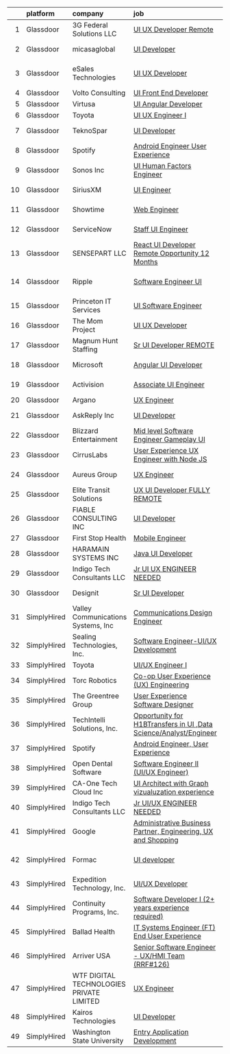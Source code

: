 

|    | platform    | company                                  | job                                                                                                                                                                                                                                                                                                                                                                                                                                                                                                                                                                                                                                                                                                                                                                                                                                                                                                                 | update_time   | location                |
|---:|:------------|:-----------------------------------------|:--------------------------------------------------------------------------------------------------------------------------------------------------------------------------------------------------------------------------------------------------------------------------------------------------------------------------------------------------------------------------------------------------------------------------------------------------------------------------------------------------------------------------------------------------------------------------------------------------------------------------------------------------------------------------------------------------------------------------------------------------------------------------------------------------------------------------------------------------------------------------------------------------------------------|:--------------|:------------------------|
|  1 | Glassdoor   | 3G Federal Solutions  LLC                | [UI UX Developer  Remote](https://www.glassdoor.com/partner/jobListing.htm?pos=130&ao=1136043&s=58&guid=000001810970847f935f673042037bb3&src=GD_JOB_AD&t=SR&vt=w&ea=1&cs=1_a687e50b&cb=1653720778167&jobListingId=1007898056306&jrtk=3-0-1g44n115mq0vc801-1g44n116438pd000-1262409528ed34d9-)                                                                                                                                                                                                                                                                                                                                                                                                                                                                                                                                                                                                                       | 24h           | Remote                  |
|  2 | Glassdoor   | micasaglobal                             | [UI Developer](https://www.glassdoor.com/partner/jobListing.htm?pos=124&ao=1136043&s=58&guid=000001810970847f935f673042037bb3&src=GD_JOB_AD&t=SR&vt=w&ea=1&cs=1_f65cb87b&cb=1653720778166&jobListingId=1007896524789&jrtk=3-0-1g44n115mq0vc801-1g44n116438pd000-7f99621f898fc886-)                                                                                                                                                                                                                                                                                                                                                                                                                                                                                                                                                                                                                                  | 1d            | Raleigh, NC             |
|  3 | Glassdoor   | eSales Technologies                      | [UI   UX Developer](https://www.glassdoor.com/partner/jobListing.htm?pos=110&ao=1136043&s=58&guid=000001810970847f935f673042037bb3&src=GD_JOB_AD&t=SR&vt=w&cs=1_955d1314&cb=1653720778163&jobListingId=1007898785218&jrtk=3-0-1g44n115mq0vc801-1g44n116438pd000-69be1c57e59bd556-)                                                                                                                                                                                                                                                                                                                                                                                                                                                                                                                                                                                                                                  | 24h           | West Babylon, NY        |
|  4 | Glassdoor   | Volto Consulting                         | [UI Front End Developer](https://www.glassdoor.com/partner/jobListing.htm?pos=112&ao=1136043&s=58&guid=000001810970847f935f673042037bb3&src=GD_JOB_AD&t=SR&vt=w&ea=1&cs=1_8d257080&cb=1653720778163&jobListingId=1007886406847&jrtk=3-0-1g44n115mq0vc801-1g44n116438pd000-cece063d4f3287cd-)                                                                                                                                                                                                                                                                                                                                                                                                                                                                                                                                                                                                                        | 4d            | Remote                  |
|  5 | Glassdoor   | Virtusa                                  | [UI Angular Developer](https://www.glassdoor.com/partner/jobListing.htm?pos=119&ao=1136043&s=58&guid=000001810970847f935f673042037bb3&src=GD_JOB_AD&t=SR&vt=w&ea=1&cs=1_7733178d&cb=1653720778166&jobListingId=1007885777499&jrtk=3-0-1g44n115mq0vc801-1g44n116438pd000-2c8698d63b34f3eb-)                                                                                                                                                                                                                                                                                                                                                                                                                                                                                                                                                                                                                          | 4d            | Remote                  |
|  6 | Glassdoor   | Toyota                                   | [UI UX Engineer I](https://www.glassdoor.com/partner/jobListing.htm?pos=105&ao=1136043&s=58&guid=000001810970847f935f673042037bb3&src=GD_JOB_AD&t=SR&vt=w&cs=1_e61e4603&cb=1653720778163&jobListingId=1007873584971&jrtk=3-0-1g44n115mq0vc801-1g44n116438pd000-9d3f972a76d415fa-)                                                                                                                                                                                                                                                                                                                                                                                                                                                                                                                                                                                                                                   | 9d            | Plano, TX               |
|  7 | Glassdoor   | TeknoSpar                                | [UI Developer](https://www.glassdoor.com/partner/jobListing.htm?pos=121&ao=1136043&s=58&guid=000001810970847f935f673042037bb3&src=GD_JOB_AD&t=SR&vt=w&ea=1&cs=1_2d9fce12&cb=1653720778166&jobListingId=1007889172618&jrtk=3-0-1g44n115mq0vc801-1g44n116438pd000-51b964bf5094472f-)                                                                                                                                                                                                                                                                                                                                                                                                                                                                                                                                                                                                                                  | 3d            | New York, NY            |
|  8 | Glassdoor   | Spotify                                  | [Android Engineer  User Experience](https://www.glassdoor.com/partner/jobListing.htm?pos=106&ao=1136043&s=58&guid=000001810970847f935f673042037bb3&src=GD_JOB_AD&t=SR&vt=w&cs=1_97ce6588&cb=1653720778163&jobListingId=1007897997035&jrtk=3-0-1g44n115mq0vc801-1g44n116438pd000-b4acec4aa6456567-)                                                                                                                                                                                                                                                                                                                                                                                                                                                                                                                                                                                                                  | 24h           | New York, NY            |
|  9 | Glassdoor   | Sonos  Inc                               | [UI Human Factors Engineer](https://www.glassdoor.com/partner/jobListing.htm?pos=107&ao=1136043&s=58&guid=000001810970847f935f673042037bb3&src=GD_JOB_AD&t=SR&vt=w&cs=1_9331f3c2&cb=1653720778163&jobListingId=1007877047303&jrtk=3-0-1g44n115mq0vc801-1g44n116438pd000-b27dbd96065adaa7-)                                                                                                                                                                                                                                                                                                                                                                                                                                                                                                                                                                                                                          | 8d            | Boston, MA              |
| 10 | Glassdoor   | SiriusXM                                 | [UI Engineer](https://www.glassdoor.com/partner/jobListing.htm?pos=117&ao=1136043&s=58&guid=000001810970847f935f673042037bb3&src=GD_JOB_AD&t=SR&vt=w&cs=1_4ca29f5f&cb=1653720778165&jobListingId=1007898795727&jrtk=3-0-1g44n115mq0vc801-1g44n116438pd000-ce608738334bd194-)                                                                                                                                                                                                                                                                                                                                                                                                                                                                                                                                                                                                                                        | 24h           | New York, NY            |
| 11 | Glassdoor   | Showtime                                 | [Web Engineer](https://www.glassdoor.com/partner/jobListing.htm?pos=128&ao=1136043&s=58&guid=000001810970847f935f673042037bb3&src=GD_JOB_AD&t=SR&vt=w&cs=1_55b360c9&cb=1653720778166&jobListingId=1007864146003&jrtk=3-0-1g44n115mq0vc801-1g44n116438pd000-3957c2bb97fa2014-)                                                                                                                                                                                                                                                                                                                                                                                                                                                                                                                                                                                                                                       | 12d           | New York, NY            |
| 12 | Glassdoor   | ServiceNow                               | [Staff UI Engineer](https://www.glassdoor.com/partner/jobListing.htm?pos=120&ao=1136043&s=58&guid=000001810970847f935f673042037bb3&src=GD_JOB_AD&t=SR&vt=w&cs=1_fbe951d8&cb=1653720778166&jobListingId=1007896281397&jrtk=3-0-1g44n115mq0vc801-1g44n116438pd000-49f6b6046640c921-)                                                                                                                                                                                                                                                                                                                                                                                                                                                                                                                                                                                                                                  | 1d            | San Diego, CA           |
| 13 | Glassdoor   | SENSEPART LLC                            | [React UI Developer   Remote Opportunity   12  Months](https://www.glassdoor.com/partner/jobListing.htm?pos=125&ao=1136043&s=58&guid=000001810970847f935f673042037bb3&src=GD_JOB_AD&t=SR&vt=w&ea=1&cs=1_61b7a1ed&cb=1653720778166&jobListingId=1007885369787&jrtk=3-0-1g44n115mq0vc801-1g44n116438pd000-487bf22ac2bf334d-)                                                                                                                                                                                                                                                                                                                                                                                                                                                                                                                                                                                          | 4d            | Remote                  |
| 14 | Glassdoor   | Ripple                                   | [Software Engineer  UI](https://www.glassdoor.com/partner/jobListing.htm?pos=115&ao=1136043&s=58&guid=000001810970847f935f673042037bb3&src=GD_JOB_AD&t=SR&vt=w&ea=1&cs=1_c3a0273b&cb=1653720778165&jobListingId=1007868044325&jrtk=3-0-1g44n115mq0vc801-1g44n116438pd000-46cd29b9267a588e-)                                                                                                                                                                                                                                                                                                                                                                                                                                                                                                                                                                                                                         | 11d           | San Francisco, CA       |
| 15 | Glassdoor   | Princeton IT Services                    | [UI Software Engineer](https://www.glassdoor.com/partner/jobListing.htm?pos=123&ao=1136043&s=58&guid=000001810970847f935f673042037bb3&src=GD_JOB_AD&t=SR&vt=w&ea=1&cs=1_43dc1842&cb=1653720778166&jobListingId=1007869481549&jrtk=3-0-1g44n115mq0vc801-1g44n116438pd000-b0296e57a80d2998-)                                                                                                                                                                                                                                                                                                                                                                                                                                                                                                                                                                                                                          | 10d           | Remote                  |
| 16 | Glassdoor   | The Mom Project                          | [UI UX Developer](https://www.glassdoor.com/partner/jobListing.htm?pos=103&ao=1110586&s=58&guid=000001810970847f935f673042037bb3&src=GD_JOB_AD&t=SR&vt=w&cs=1_22cc60dc&cb=1653720778162&jobListingId=1007896400746&cpc=FAE5E775D180B2FB&jrtk=3-0-1g44n115mq0vc801-1g44n116438pd000-11338660236dc7e5--6NYlbfkN0BDp_epf89aHDQhKpPegNJQ_ldQpEFZQsM9OcONMGxWx6pU56EKHF58QjVdAUvn2gU_Aj6odxKroJTXHQxb97KH7onjt_WMSCm8TWkvBYGXbyKwjKosRWFNe_YSlC9dY90370d8TJA6vOYh8p1K9ASuqmO8XaeRIHVJeaFeWXCNqsWLa9ng02Ge2YYMh9H22Ee32spjXLdWldCsPrqzGPrRk2O0hijwUMc9hEQeR1uvEO1lG4NkmwhnvjE4GPSWcleA6kTGMIg5jvO9zL78Gb-XoMtCtYhAl1CiAq2tPdGoLW0cXXdt4oHv_0j_epgOnOeLIkN5SKexJn_E2L4GjAIMoNg_Djlu5PK6Dl-TnKSgfaEWyD3Tp6z18fkGq8joH4ayJZfRw__JR7EoJe0_jE7vGdxfk207aNMqFJiuDEujVeFmjHpaIG3usomooS66RyoBG9qCuq-qxHMRFY0Uw7kqJCPGfjWcB9q_WE9PGXiyNSxskPfqEDM6JEn2ITnOaxpKNaWLSmlHr8eNCQ0-EZcyNpVftnCsVkX2spqPpO48vNJiWy8hvAXnEpRPO_sut8I%3D) | 1d            | Remote                  |
| 17 | Glassdoor   | Magnum Hunt Staffing                     | [Sr  UI Developer REMOTE](https://www.glassdoor.com/partner/jobListing.htm?pos=104&ao=1110586&s=58&guid=000001810970847f935f673042037bb3&src=GD_JOB_AD&t=SR&vt=w&ea=1&cs=1_be7057ef&cb=1653720778163&jobListingId=1007895699717&cpc=32EE424DE2B657EB&jrtk=3-0-1g44n115mq0vc801-1g44n116438pd000-6fa722dd77c591d8--6NYlbfkN0ApPMyXrjGHNZ4HOtR5bp3hW7-r3UAVomwaSEEjEZthep-agx4oXSa0iDI1lwM8UrSUXmIT1GhlvB4i-t_tB2J4k9H9j7Q9FqQhGcTl9pdOBgXAAOZY2J9VToEycVPMQNBmOYg9gpwdkwWBwk9ccTI1Q_kUTmqXePns-7-0KIU-hobHuM7Q1htGIBmOtoOHb4eMbtgl5mbfVo95iSpC-cBwDNNQpJwaoVX9kR9VqRMWZK0ZA6rA2FQAIVyKm3whVn1Ca2bS1gMgVdMjm1sjVckWplytbudRdMCxCCJxk0hvbPuGlnbHrBwLZt22fge-wMXIP-wLjFkrx5_H-Xq9H40bkkzQY-pnxbHAnh1m_BgHYmbq50WJOFvXQFUeGmoZk-OIgyZp3_iQEszCPS_QAqeuoCPV8hDPS6Nd7t5HPS9tqIQY5itytS6NmxXUEFXTzPWShL7_ARblg6bbjGw8FPXiLwryP5U0OQjY4bXNcgiYz4zfTSBv4xjTGqsi4L_4fw-3k5MiWdJSVQ%3D%3D)                                      | 1d            | Remote                  |
| 18 | Glassdoor   | Microsoft                                | [Angular UI Developer](https://www.glassdoor.com/partner/jobListing.htm?pos=114&ao=1136043&s=58&guid=000001810970847f935f673042037bb3&src=GD_JOB_AD&t=SR&vt=w&ea=1&cs=1_5f542d99&cb=1653720778165&jobListingId=1007892678320&jrtk=3-0-1g44n115mq0vc801-1g44n116438pd000-5fe9c198050068ff-)                                                                                                                                                                                                                                                                                                                                                                                                                                                                                                                                                                                                                          | 2d            | Princeton, NJ           |
| 19 | Glassdoor   | Activision                               | [Associate UI Engineer](https://www.glassdoor.com/partner/jobListing.htm?pos=129&ao=1136043&s=58&guid=000001810970847f935f673042037bb3&src=GD_JOB_AD&t=SR&vt=w&cs=1_f9d41d8e&cb=1653720778167&jobListingId=1007887374187&jrtk=3-0-1g44n115mq0vc801-1g44n116438pd000-fd996e5dff76b55d-)                                                                                                                                                                                                                                                                                                                                                                                                                                                                                                                                                                                                                              | 4d            | Woodland Hills, CA      |
| 20 | Glassdoor   | Argano                                   | [UX Engineer](https://www.glassdoor.com/partner/jobListing.htm?pos=127&ao=1136043&s=58&guid=000001810970847f935f673042037bb3&src=GD_JOB_AD&t=SR&vt=w&ea=1&cs=1_fe1f4827&cb=1653720778166&jobListingId=1007896650134&jrtk=3-0-1g44n115mq0vc801-1g44n116438pd000-a1b980d85e82ade3-)                                                                                                                                                                                                                                                                                                                                                                                                                                                                                                                                                                                                                                   | 1d            | Remote                  |
| 21 | Glassdoor   | AskReply  Inc                            | [UI Developer](https://www.glassdoor.com/partner/jobListing.htm?pos=113&ao=1136043&s=58&guid=000001810970847f935f673042037bb3&src=GD_JOB_AD&t=SR&vt=w&ea=1&cs=1_4604681d&cb=1653720778165&jobListingId=1007890078041&jrtk=3-0-1g44n115mq0vc801-1g44n116438pd000-cb0ba59b762f71b0-)                                                                                                                                                                                                                                                                                                                                                                                                                                                                                                                                                                                                                                  | 3d            | Phoenix, AZ             |
| 22 | Glassdoor   | Blizzard Entertainment                   | [Mid level Software Engineer  Gameplay  UI ](https://www.glassdoor.com/partner/jobListing.htm?pos=108&ao=1136043&s=58&guid=000001810970847f935f673042037bb3&src=GD_JOB_AD&t=SR&vt=w&cs=1_ca82a2f0&cb=1653720778163&jobListingId=1007896475915&jrtk=3-0-1g44n115mq0vc801-1g44n116438pd000-6cbdbf3980ba27e5-)                                                                                                                                                                                                                                                                                                                                                                                                                                                                                                                                                                                                         | 1d            | Irvine, CA              |
| 23 | Glassdoor   | CirrusLabs                               | [User Experience  UX  Engineer   with Node JS](https://www.glassdoor.com/partner/jobListing.htm?pos=116&ao=1136043&s=58&guid=000001810970847f935f673042037bb3&src=GD_JOB_AD&t=SR&vt=w&ea=1&cs=1_d07ff79a&cb=1653720778165&jobListingId=1007872877905&jrtk=3-0-1g44n115mq0vc801-1g44n116438pd000-e4cee7846b13822b-)                                                                                                                                                                                                                                                                                                                                                                                                                                                                                                                                                                                                  | 9d            | Remote                  |
| 24 | Glassdoor   | Aureus Group                             | [UX Engineer](https://www.glassdoor.com/partner/jobListing.htm?pos=101&ao=1110586&s=58&guid=000001810970847f935f673042037bb3&src=GD_JOB_AD&t=SR&vt=w&ea=1&cs=1_db4497c2&cb=1653720778162&jobListingId=1007895708043&cpc=0A88B0016E52E137&jrtk=3-0-1g44n115mq0vc801-1g44n116438pd000-dc61bb9598ed9f87--6NYlbfkN0B5eA6Qw11BI3zueTkb7RvZLDHEiPQEsT3B8y-v11rxzXLX5dtvmTCQ7cQX6x8dWVyde12wMof6_o0xTGtqJBnyZmjdWxQzWytUKan41zjwHW7pUHTIoKAMImQVbZmBKoBTTiW2dCeCkGkfpcc0kugHg0BWFkujwEncWLBgscJVqNLN7LeBmB_urFZSPJJSErqxKTFOZ7ZbY7Tw-5glJBEJnewYZUOwViZgmM2z8o39CQqO_Kn6NcR0RzRO2iakpbt8wHU2YPF1nnLT0MXK8gPwdhI1-PjRplVP2Hy2hGfLqUXuS9C4_t6wcXeJdJdoNYA7TBztmNpxLZa642pT_Whu1IfGB1AynSJ4qh_P1q2n-h9HZ36AlpIdM5XWUGDsSuTVu-XpzEUGj61QQBsjqvzfX-ViHbeJU8muf_-q7aR88GuhG_4wFkL_fUN5M5PQc0yz4rF6DC82X2DD7aGrbtVRBFOZJWVwz-KHfnxeJTVXgpcB3QMzR2b05gSMciwJeAZYEDqON9xOl3LV3rRA6K8-bMb3oO9MOHs%3D)                                | 1d            | Omaha, NE               |
| 25 | Glassdoor   | Elite Transit Solutions                  | [UX UI Developer FULLY REMOTE](https://www.glassdoor.com/partner/jobListing.htm?pos=122&ao=1136043&s=58&guid=000001810970847f935f673042037bb3&src=GD_JOB_AD&t=SR&vt=w&ea=1&cs=1_b8d4f764&cb=1653720778166&jobListingId=1007899580251&jrtk=3-0-1g44n115mq0vc801-1g44n116438pd000-54cf9985ff3f1208-)                                                                                                                                                                                                                                                                                                                                                                                                                                                                                                                                                                                                                  | 24h           | Pittsburgh, PA          |
| 26 | Glassdoor   | FIABLE CONSULTING INC                    | [UI Developer](https://www.glassdoor.com/partner/jobListing.htm?pos=102&ao=1110586&s=58&guid=000001810970847f935f673042037bb3&src=GD_JOB_AD&t=SR&vt=w&ea=1&cs=1_8a7e36dd&cb=1653720778163&jobListingId=1007885652412&cpc=9C2286EA3771AAF6&jrtk=3-0-1g44n115mq0vc801-1g44n116438pd000-6a9985120e1b0dbc--6NYlbfkN0AeInWcOUWDcl_aA2lKI1PmacPWUmX_UIVSK_eu38n_MljfAO3qlbHLMLBK-cK-8cqQGJJYanMY8Cex-0erqEvPagH2leYE_QYpX7pETmDJu9BaoaeQQZkUKafLpm2Hyq_qJNssVYCyQ4ZBC1VymfacAlZcf1-Bn1mMIlObSBzQf27A9QdB5qFb2D3kFLqQs2Bx8xr5bGAH00OjX9dMwb2rrX26QvSe9ETTezvR1X1R1nZShgLvtj3_0RiXsAFUs4iawG96Frf-Y0QMmXG1NOksEirn9so10bGoelKgFmNI08_tt4zBIdBltCfDDV05KPIfvIk7z0zRMNO8DIKb6lhemYD1mBYkoHqPPB78V-iK8ird2WUKX8fBhN6XBZpmBrx9aYODskh6Q22bpdLxBQMF92dv86uHUdBBPlu-bBpvACMB821rThz8ObKt4E6Ca6vzcs1WshEkLhzsUD32IwQvVT_7ZPKC4624q6mOsU8Qb3Ky7MdzvWrdXFr8V06-6DJmXRQqIzHmeQ%3D%3D)                                                 | 4d            | Chicago, IL             |
| 27 | Glassdoor   | First Stop Health                        | [Mobile Engineer](https://www.glassdoor.com/partner/jobListing.htm?pos=111&ao=1136043&s=58&guid=000001810970847f935f673042037bb3&src=GD_JOB_AD&t=SR&vt=w&ea=1&cs=1_3f58b14e&cb=1653720778163&jobListingId=1007880317191&jrtk=3-0-1g44n115mq0vc801-1g44n116438pd000-4b0703e831f5fa59-)                                                                                                                                                                                                                                                                                                                                                                                                                                                                                                                                                                                                                               | 7d            | Remote                  |
| 28 | Glassdoor   | HARAMAIN SYSTEMS INC                     | [Java UI Developer](https://www.glassdoor.com/partner/jobListing.htm?pos=109&ao=1136043&s=58&guid=000001810970847f935f673042037bb3&src=GD_JOB_AD&t=SR&vt=w&ea=1&cs=1_d66eaf9a&cb=1653720778163&jobListingId=1007889859129&jrtk=3-0-1g44n115mq0vc801-1g44n116438pd000-54f86e20557ffe85-)                                                                                                                                                                                                                                                                                                                                                                                                                                                                                                                                                                                                                             | 3d            | Addison, TX             |
| 29 | Glassdoor   | Indigo Tech Consultants LLC              | [Jr UI UX ENGINEER NEEDED](https://www.glassdoor.com/partner/jobListing.htm?pos=126&ao=1136043&s=58&guid=000001810970847f935f673042037bb3&src=GD_JOB_AD&t=SR&vt=w&ea=1&cs=1_f53d5dac&cb=1653720778166&jobListingId=1007885356167&jrtk=3-0-1g44n115mq0vc801-1g44n116438pd000-0a2d77bf8297ec45-)                                                                                                                                                                                                                                                                                                                                                                                                                                                                                                                                                                                                                      | 4d            | Vernon Hills, IL        |
| 30 | Glassdoor   | Designit                                 | [Sr  UI Developer](https://www.glassdoor.com/partner/jobListing.htm?pos=118&ao=1136043&s=58&guid=000001810970847f935f673042037bb3&src=GD_JOB_AD&t=SR&vt=w&cs=1_422a9978&cb=1653720778165&jobListingId=1007899176319&jrtk=3-0-1g44n115mq0vc801-1g44n116438pd000-6f237305cb56ba3a-)                                                                                                                                                                                                                                                                                                                                                                                                                                                                                                                                                                                                                                   | 24h           | Redmond, WA             |
| 31 | SimplyHired | Valley Communications Systems, Inc       | [Communications Design Engineer](https://www.simplyhired.com/job/AUo7E07w2klkxUe_MpJEXKAe3q6D53g2ij9loL_ldPaRLYQDHOrlRg?q=ux+engineer)                                                                                                                                                                                                                                                                                                                                                                                                                                                                                                                                                                                                                                                                                                                                                                              | Recently      | Chicopee, MA            |
| 32 | SimplyHired | Sealing Technologies, Inc.               | [Software Engineer-UI/UX Development](https://www.simplyhired.com/job/vNACE1WH3tAi9hnRHqfJE4kw9AzQg3WIrURt4mX8yJInc3wsiG7Spw?q=ux+engineer)                                                                                                                                                                                                                                                                                                                                                                                                                                                                                                                                                                                                                                                                                                                                                                         | Recently      | Columbia, MD            |
| 33 | SimplyHired | Toyota                                   | [UI/UX Engineer I](https://www.simplyhired.com/job/bsKJZRG-2uBAJnUBL3ulfqqdNVtNvv3ksizZ9y3lXbkYxnXfQCPWRA?q=ux+engineer)                                                                                                                                                                                                                                                                                                                                                                                                                                                                                                                                                                                                                                                                                                                                                                                            | 9d            | Plano, TX               |
| 34 | SimplyHired | Torc Robotics                            | [Co-op User Experience (UX) Engineering](https://www.simplyhired.com/job/9z8C3YvU-GTYn0gK4UVZrlc-9r6SCDBpucVZnzPBZZ-w0ZQACWFeAA?q=ux+engineer)                                                                                                                                                                                                                                                                                                                                                                                                                                                                                                                                                                                                                                                                                                                                                                      | Recently      | Austin, TX              |
| 35 | SimplyHired | The Greentree Group                      | [User Experience Software Designer](https://www.simplyhired.com/job/c_1rhXmc5Ll3M8MbC43jtDPUeeuK0dasJqPN2wkMhCW8f3VwkvDVLg?q=ux+engineer)                                                                                                                                                                                                                                                                                                                                                                                                                                                                                                                                                                                                                                                                                                                                                                           | Recently      | Columbus, OH            |
| 36 | SimplyHired | TechIntelli Solutions, Inc.              | [Opportunity for H1BTransfers in UI ,Data Science/Analyst/Engineer](https://www.simplyhired.com/job/ROdZ2viUpA4kB8DT7hvBVimJkBkjgdadfawAfLAIxpVNAZKDIYOHJA?q=ux+engineer)                                                                                                                                                                                                                                                                                                                                                                                                                                                                                                                                                                                                                                                                                                                                           | 10d           | Kansas, IL              |
| 37 | SimplyHired | Spotify                                  | [Android Engineer, User Experience](https://www.simplyhired.com/job/ADubBbmnbUK6VVbfEeMDS0SKSYVhQVNjE2m099AZWwvBgysGcVc9XQ?q=ux+engineer)                                                                                                                                                                                                                                                                                                                                                                                                                                                                                                                                                                                                                                                                                                                                                                           | Today         | New York, NY            |
| 38 | SimplyHired | Open Dental Software                     | [Software Engineer II (UI/UX Engineer)](https://www.simplyhired.com/job/5TNT678s2dzGwOSQ3fVvg4_WMaBoG6xYCkFpyvlBC4FeG1fvXy1CAw?q=ux+engineer)                                                                                                                                                                                                                                                                                                                                                                                                                                                                                                                                                                                                                                                                                                                                                                       | Recently      | Salem, OR               |
| 39 | SimplyHired | CA-One Tech Cloud Inc                    | [UI Architect with Graph vizualuzation experience](https://www.simplyhired.com/job/2MuK_2oyB6HJFd5Qs52P4rZ-CmwA0FZ5TEQKGStBYOzt6zSl2xW0HA?q=ux+engineer)                                                                                                                                                                                                                                                                                                                                                                                                                                                                                                                                                                                                                                                                                                                                                            | Recently      | Sunnyvale, CA           |
| 40 | SimplyHired | Indigo Tech Consultants LLC              | [Jr UI/UX ENGINEER NEEDED](https://www.simplyhired.com/job/Sl7DJox6l6NrPrX6eVTRL0r6u-hzrDZJJppZy7hhRAKSrFxQx6zovg?q=ux+engineer)                                                                                                                                                                                                                                                                                                                                                                                                                                                                                                                                                                                                                                                                                                                                                                                    | 4d            | Vernon Hills, IL        |
| 41 | SimplyHired | Google                                   | [Administrative Business Partner, Engineering, UX and Shopping](https://www.simplyhired.com/job/HS-87DaMwOUNTtHomucftHE567XC_0uvXb6khubiTrvOTTvNbroKEw?q=ux+engineer)                                                                                                                                                                                                                                                                                                                                                                                                                                                                                                                                                                                                                                                                                                                                               | 4d            | New York, NY            |
| 42 | SimplyHired | Formac                                   | [UI developer](https://www.simplyhired.com/job/CEuV7llECuV4h1XF0wC-aEZa2AwmolXoOrKjaQ4Sc80hrEGopkhcDQ?q=ux+engineer)                                                                                                                                                                                                                                                                                                                                                                                                                                                                                                                                                                                                                                                                                                                                                                                                | Recently      | San Francisco, CA       |
| 43 | SimplyHired | Expedition Technology, Inc.              | [UI/UX Developer](https://www.simplyhired.com/job/L-mG5S4oQ2uT24LtFAfmDLzUhpdAB4McaY5Jc4-jN_NsoKvJ0GkPdw?q=ux+engineer)                                                                                                                                                                                                                                                                                                                                                                                                                                                                                                                                                                                                                                                                                                                                                                                             | Recently      | Herndon, VA             |
| 44 | SimplyHired | Continuity Programs, Inc.                | [Software Developer I (2+ years experience required)](https://www.simplyhired.com/job/XA-2BScYjxm05TOkk2KeXWhaoZ_S22_gzfx6cwFBk_5g0WT9fV70cQ?q=ux+engineer)                                                                                                                                                                                                                                                                                                                                                                                                                                                                                                                                                                                                                                                                                                                                                         | Recently      | Walled Lake, MI         |
| 45 | SimplyHired | Ballad Health                            | [IT Systems Engineer (FT) End User Experience](https://www.simplyhired.com/job/7Lv5wgSBAfeeN6Rxks94QXiTKkT4VhZRMXxUSNeJCdSC2RpCV0ocpg?q=ux+engineer)                                                                                                                                                                                                                                                                                                                                                                                                                                                                                                                                                                                                                                                                                                                                                                | Recently      | Johnson City, TN        |
| 46 | SimplyHired | Arriver USA                              | [Senior Software Engineer - UX/HMI Team (RRF#126)](https://www.simplyhired.com/job/pzBjS-shw--T8KHjNG9CWZQdpxj1pC2BhUwwbrPwDe1HlRS446LhKA?q=ux+engineer)                                                                                                                                                                                                                                                                                                                                                                                                                                                                                                                                                                                                                                                                                                                                                            | Recently      | Novi, MI                |
| 47 | SimplyHired | WTF DIGITAL TECHNOLOGIES PRIVATE LIMITED | [UX Engineer](https://www.simplyhired.com/job/5uNtZ_WpsQhjf_LGOz5_zE-7bYzFXqh2E_ZuPdjxO44AX8BlEnUKIA?q=ux+engineer)                                                                                                                                                                                                                                                                                                                                                                                                                                                                                                                                                                                                                                                                                                                                                                                                 | 4d            | Chicago, IL +1 location |
| 48 | SimplyHired | Kairos Technologies                      | [UI Developer](https://www.simplyhired.com/job/606kY3vUsPTBeKe8UTVRhTw1fA2qpg6MnVL8nyLRWw_pPxRhmwcwrg?q=ux+engineer)                                                                                                                                                                                                                                                                                                                                                                                                                                                                                                                                                                                                                                                                                                                                                                                                | Recently      | Arlington, VA           |
| 49 | SimplyHired | Washington State University              | [Entry Application Development](https://www.simplyhired.com/job/8AW99jAUFyuDQJZpxk_NcyLJAHkOkHPk1VyCkIu1DBdZm_L6hYLA2A?q=ux+engineer)                                                                                                                                                                                                                                                                                                                                                                                                                                                                                                                                                                                                                                                                                                                                                                               | 6d            | Pullman, WA             |